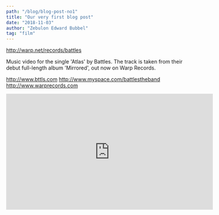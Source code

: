 ```yaml
---
path: "/blog/blog-post-no1"
title: "Our very first blog post"
date: "2018-11-03"
author: "Zebulon Edward Bubbel"
tag: "film"
---
```


http://warp.net/records/battles

Music video for the single 'Atlas' by Battles. The track is taken from their debut full-length album 'Mirrored', out now on Warp Records.

http://www.bttls.com
http://www.myspace.com/battlestheband
http://www.warprecords.com

<iframe width="560" height="315" src="https://www.youtube.com/watch?v=IpGp-22t0lU" frameborder="0" allowfullscreen></iframe>

